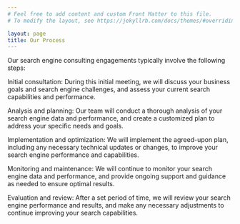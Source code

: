 ```yaml
---
# Feel free to add content and custom Front Matter to this file.
# To modify the layout, see https://jekyllrb.com/docs/themes/#overriding-theme-defaults

layout: page
title: Our Process
---
```

Our search engine consulting engagements typically involve the following steps:

Initial consultation: During this initial meeting, we will discuss your business goals and search engine challenges, and assess your current search capabilities and performance.

Analysis and planning: Our team will conduct a thorough analysis of your search engine data and performance, and create a customized plan to address your specific needs and goals.

Implementation and optimization: We will implement the agreed-upon plan, including any necessary technical updates or changes, to improve your search engine performance and capabilities.

Monitoring and maintenance: We will continue to monitor your search engine data and performance, and provide ongoing support and guidance as needed to ensure optimal results.

Evaluation and review: After a set period of time, we will review your search engine performance and results, and make any necessary adjustments to continue improving your search capabilities.

